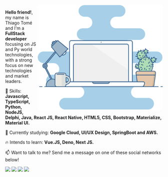 <img src="laptop.png" min-width="400px" max-width="400px" width="400px" align="right" alt="Workspace">

<p align="left">
  <strong>Hello friend!</strong>, my name is Thiago Tomé and I'm a <strong>FullStack developer</strong> focusing on JS and Py world technologies, with a strong focus on new technologies and market leaders.
</p>

<p align="left">
  🚀 Skills: <strong>Javascript, TypeScript, Python, NodeJS, Delphi, Java, React JS, React Native, HTML5, CSS, Bootstrap, Materialize, Material UI.</strong>
</p>

<p align="left">
  🌈 Currently studying: <strong>Google Cloud, UI/UX Design, SpringBoot and AWS.</strong>
</p>

<p align="left">
  🔥 Intends to learn: <strong>Vue.JS, Deno, Next JS.</strong>
</p>

<p align="left">
📫  Want to talk to me? Send me a message on one of these social networks below!
</p>

<p align="left">
<a href="mailto:thiagotome10_@hotmail.com" alt="Gmail">
<img src="https://img.shields.io/badge/-Gmail-e34c41?style=flat-square&labelColor=e34c41&logo=gmail&logoColor=white&link=thiagotome10_@hotmail.com" /></a>
  
<a href="https://www.linkedin.com/in/thiago-tom%C3%A9-silva-b76b8a174/" alt="Linkedin">
<img src="https://img.shields.io/badge/-Linkedin-blue?style=flat-square&logo=Linkedin&logoColor=white&link=https://www.linkedin.com/in/thiago-tom%C3%A9-silva-b76b8a174/" /></a>
  
<a href="https://api.whatsapp.com/send?phone=5519997052557&text=Hi%20Thiago,%20how%20are%20you?" alt="WhatsApp">
<img src="https://img.shields.io/badge/-WhatsApp-00FA9A?style=flat-square&labelColor=00FA9A&logo=whatsapp&logoColor=white&link=https://api.whatsapp.com/send?phone=5519997052557&text=Hi%20Thiago,%20how%20are%20you?"/></a>

<a href="https://www.facebook.com/thiago.tome10/" alt="Facebook">
<img src="https://img.shields.io/badge/-Facebook-4169E1?style=flat-square&labelColor=4169E1&logo=facebook&logoColor=white&link=https://www.facebook.com/thiago.tome10/"/></a>
</p>
